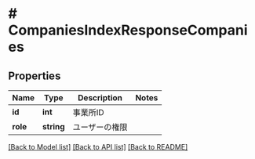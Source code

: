 # # CompaniesIndexResponseCompanies

## Properties

Name | Type | Description | Notes
------------ | ------------- | ------------- | -------------
**id** | **int** | 事業所ID | 
**role** | **string** | ユーザーの権限 | 

[[Back to Model list]](../../README.md#documentation-for-models) [[Back to API list]](../../README.md#documentation-for-api-endpoints) [[Back to README]](../../README.md)



